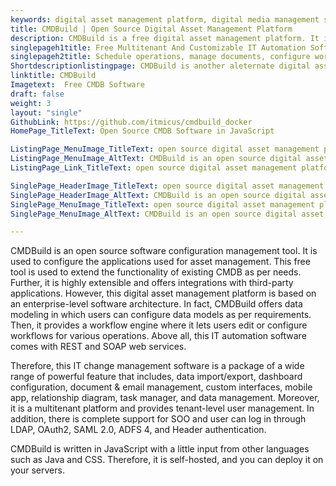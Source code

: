```yaml
---
keywords: digital asset management platform, digital media management software, software configuration management tool, it change management software,it automation software
title: CMDBuild | Open Source Digital Asset Management Platform
description: CMDBuild is a free digital asset management platform. It is built on top of enterprise architecture with features such as a visual graph, DB modeling, and more.
singlepageh1title: Free Multitenant And Customizable IT Automation Software
singlepageh2title: Schedule operations, manage documents, configure workflows, dashboards integrations, and reports with this multitenant digital media management software.
Shortdescriptionlistingpage: CMDBuild is another aleternate digital asset management platform. It is multitenant, and provides features such as webservices, reporting, SSO, and data import/export.
linktitle: CMDBuild
Imagetext:  Free CMDB Software 
draft: false
weight: 3
layout: "single"
GithubLink: https://github.com/itmicus/cmdbuild_docker
HomePage_TitleText: Open Source CMDB Software in JavaScript

ListingPage_MenuImage_TitleText: open source digital asset management platform
ListingPage_MenuImage_AltText: CMDBuild is an open source digital asset management platform
ListingPage_Link_TitleText: open source digital asset management platform

SinglePage_HeaderImage_TitleText: open source digital asset management platform
SinglePage_HeaderImage_AltText: CMDBuild is an open source digital asset management platform
SinglePage_MenuImage_TitleText: open source digital asset management platform
SinglePage_MenuImage_AltText: CMDBuild is an open source digital asset management platform

---
```


CMDBuild is an open source software configuration management tool. It is used to configure the applications used for asset management. This free tool is used to extend the functionality of existing CMDB as per needs. Further, it is highly extensible and offers integrations with third-party applications. However, this digital asset management platform is based on an enterprise-level software architecture. In fact, CMDBuild offers data modeling in which users can configure data models as per requirements. Then, it provides a workflow engine where it lets users edit or configure workflows for various operations. Above all, this IT automation software comes with REST and SOAP web services.

Therefore, this IT change management software is a package of a wide range of powerful feature that includes, data import/export, dashboard configuration, document & email management, custom interfaces, mobile app, relationship diagram, task manager, and data management. Moreover, it is a multitenant platform and provides tenant-level user management. In addition, there is complete support for SOO and user can log in through LDAP, OAuth2, SAML 2.0, ADFS 4, and Header authentication.

CMDBuild is written in JavaScript with a little input from other languages such as Java and CSS. Therefore, it is self-hosted, and you can deploy it on your servers.
